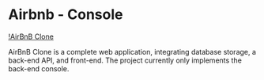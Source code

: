 # Airbnb - Console
[!AirBnB Clone](https://s3.amazonaws.com/alx-intranet.hbtn.io/uploads/medias/2018/6/65f4a1dd9c51265f49d0.png?X-Amz-Algorithm=AWS4-HMAC-SHA256&X-Amz-Credential=AKIARDDGGGOUSBVO6H7D%2F20221125%2Fus-east-1%2Fs3%2Faws4_request&X-Amz-Date=20221125T063445Z&X-Amz-Expires=86400&X-Amz-SignedHeaders=host&X-Amz-Signature=3c6da9e838baa21278e4fc168978ba989f18d75a5011f82d94f8ab903b027be8)

AirBnB Clone is a complete web application, integrating database storage, a back-end API, and front-end.
The project currently only implements the back-end console.

<!-- 
Description Of the Command Interpreter 
    how to start it
    how to use it
    examples
-->

<!-- Repository Token might not work for ALX. I might have to change it. -->